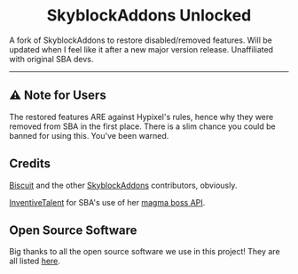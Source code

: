 <!--suppress HtmlDeprecatedAttribute -->
<h1 align="center">SkyblockAddons Unlocked</h1>

A fork of SkyblockAddons to restore disabled/removed features. Will be updated when I feel like it after a new major version release. Unaffiliated with original SBA devs.

-----
:warning: Note for Users
-----
The restored features ARE against Hypixel's rules, hence why they were removed from SBA in the first place. There is a slim chance you could be banned for using this. You've been warned.


Credits
-----
[Biscuit](https://github.com/BiscuitDevelopment) and the other [SkyblockAddons](https://github.com/BiscuitDevelopment/SkyblockAddons) contributors, obviously.

[InventiveTalent](https://inventivetalent.org/) for SBA's use of her [magma boss API](https://hypixel.inventivetalent.org/skyblock-magma-timer/). 

Open Source Software
------
Big thanks to all the open source software we use in this project! They are all listed [here](/.github/docs/OPEN_SOURCE_SOFTWARE.md).
